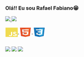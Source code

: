 ### Olá!! Eu sou Rafael Fabiano😁

<div align="start">
  <a href="https://github.com/rafapili">
  <img height="160em" src="https://github-readme-stats.vercel.app/api?username=rafapili&show_icons=true&theme=monokai&include_all_commits=true&count_private=true"/>
  <img height="150em" src="https://github-readme-stats.vercel.app/api/top-langs/?username=rafapili&layout=compact&langs_count=7&theme=monokai"/>
</div>


<div style="display: inline_block"><br>
  <img align="center" alt="Js" height="30"  width="40" src="https://raw.githubusercontent.com/devicons/devicon/master/icons/javascript/javascript-plain.svg">
  <img align="center" alt="HTML" height="30" width="40" src="https://raw.githubusercontent.com/devicons/devicon/master/icons/html5/html5-original.svg">
  <img align="center" alt="Css" height="30" width="40" src="https://raw.githubusercontent.com/devicons/devicon/master/icons/css3/css3-original.svg">

  
  
          
          
  <img align="right" alt="" height="150" style="border-radius:50px;" src="">
</div>

##

<div> 
  <a href="https://www.linkedin.com/in/rafael-fabiano-b61012218//" target="_blank"><img src="https://img.shields.io/badge/-LinkedIn-%230077B5?style=for-the-badge&logo=linkedin&logoColor=white" target="_blank"></a>
  <a href = "mailto:adolude8@gmail.com"><img src="https://img.shields.io/badge/-Gmail-%23333?style=for-the-badge&logo=gmail&logoColor=white" target="_blank"></a>
 <a href="https://www.instagram.com/" target="_blank"><img src="https://img.shields.io/badge/-Instagram-%23E4405F?style=for-the-badge&logo=instagram&logoColor=white" target="_blank"></a>


 

</div>
